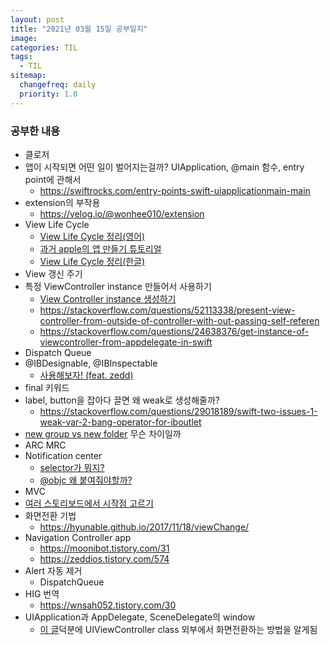 ```yaml
---
layout: post
title: "2021년 03월 15일 공부일지"
image:
categories: TIL
tags: 
  - TIL
sitemap:
  changefreq: daily
  priority: 1.0
---
```


### 공부한 내용

- 클로저
- 앱이 시작되면 어떤 일이 벌어지는걸까? UIApplication, @main 함수, entry point에 관해서
  - https://swiftrocks.com/entry-points-swift-uiapplicationmain-main
- extension의 부작용
  - https://velog.io/@wonhee010/extension
- View Life Cycle 
  - [View Life Cycle 정리(영어)](https://en.proft.me/2019/11/6/understanding-ios-viewcontroller-life-cycle/)
  - [과거 apple의 앱 만들기 튜토리얼](https://developer.apple.com/library/archive/referencelibrary/GettingStarted/DevelopiOSAppsSwift/WorkWithViewControllers.html)
  - [View Life Cycle 정리(한글)](https://jinshine.github.io/2018/05/28/iOS/%EC%95%B1%EC%9D%98%20%EC%83%9D%EB%AA%85%EC%A3%BC%EA%B8%B0(App%20Life%20Cycle)%EC%99%80%20%EC%95%B1%EC%9D%98%20%EA%B5%AC%EC%A1%B0(App%20Structure)/)
- View 갱신 주기
- 특정 ViewController instance 만들어서 사용하기
  - [View Controller instance 생성하기](http://www.appleofeyes.com/uistoryboard%EB%A1%9C-%ED%8A%B9%EC%A0%95-%EB%B7%B0%EC%BB%A8%ED%8A%B8%EB%A1%A4%EB%9F%AC%EC%9D%98-%EC%9D%B8%EC%8A%A4%ED%84%B4%EC%8A%A4-%EA%B0%9D%EC%B2%B4-%EC%83%9D%EC%84%B1%ED%95%98%EA%B8%B0/)
  - https://stackoverflow.com/questions/52113338/present-view-controller-from-outside-of-controller-with-out-passing-self-referen
  - https://stackoverflow.com/questions/24638376/get-instance-of-viewcontroller-from-appdelegate-in-swift
- Dispatch Queue
- @IBDesignable, @IBInspectable
  - [사용해보자! (feat. zedd)](https://zeddios.tistory.com/270)
- final 키워드
- label, button을 잡아다 끌면 왜 weak로 생성해줄까?
  - https://stackoverflow.com/questions/29018189/swift-two-issues-1-weak-var-2-bang-operator-for-iboutlet
- [new group vs new folder](https://stackoverflow.com/questions/34207664/difference-between-folder-and-group-in-xcode) 무슨 차이일까
- ARC MRC 
- Notification center
  - [selector가 뭐지?](https://gwangyonglee.tistory.com/21)
  - [@objc 왜 붙여줘야할까?](https://stackoverflow.com/questions/30795117/when-to-use-objc-in-swift)
- MVC
- [여러 스토리보드에서 시작점 고르기](http://seorenn.blogspot.com/2015/12/ios.html)
- 화면전환 기법
  - https://hyunable.github.io/2017/11/18/viewChange/
- Navigation Controller app
  - https://moonibot.tistory.com/31
  - https://zeddios.tistory.com/574
- Alert 자동 제거
  - DispatchQueue
- HIG 번역
  - https://wnsah052.tistory.com/30
- UIApplication과 AppDelegate, SceneDelegate의 window
  - [이 글](https://velog.io/@yongchul/iOS-RootViewController-%EB%B3%80%EA%B2%BD%ED%95%98%EA%B8%B0)덕분에 UIViewController class 외부에서 화면전환하는 방법을 알게됨

